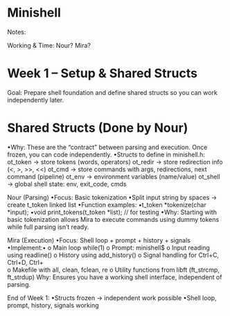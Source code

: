 # Minishell

Notes:

Working & Time: 
Nour? 
Mira? 


# Week 1 – Setup & Shared Structs
Goal: Prepare shell foundation and define shared structs so you can work independently
later.

# Shared Structs (Done by Nour)
•Why: These are the “contract” between parsing and execution. Once frozen, you can
code independently.
•Structs to define in minishell.h:
ot_token → store tokens (words, operators)
ot_redir → store redirection info (<, >, >>, <<)
ot_cmd → store commands with args, redirections, next command (pipeline)
ot_env → environment variables (name/value)
ot_shell → global shell state: env, exit_code, cmds

Nour (Parsing)
•Focus: Basic tokenization
•Split input string by spaces → create t_token linked list
•Function examples:
•t_token *tokenize(char *input);
•void print_tokens(t_token *list); // for testing
•Why: Starting with basic tokenization allows Mira to execute commands using
dummy tokens while full parsing isn’t ready.

Mira (Execution)
•Focus: Shell loop + prompt + history + signals
•Implement:•
o Main loop while(1)
o Prompt: minishell$
o Input reading using readline()
o History using add_history()
o Signal handling for Ctrl+C, Ctrl+D, Ctrl+\
o Makefile with all, clean, fclean, re
o Utility functions from libft (ft_strcmp, ft_strdup)
Why: Ensures you have a working shell interface, independent of parsing.

End of Week 1:
•Structs frozen → independent work possible
•Shell loop, prompt, history, signals working